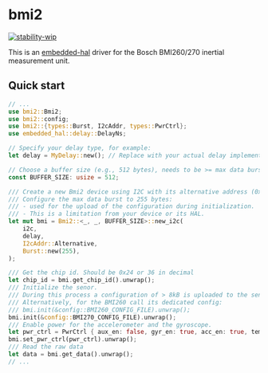 # bmi2

[![stability-wip](https://img.shields.io/badge/stability-wip-lightgrey.svg)](https://github.com/mkenney/software-guides/blob/master/STABILITY-BADGES.md#work-in-progress)

This is an [embedded-hal](https://github.com/rust-embedded/embedded-hal) driver for the Bosch BMI260/270 inertial measurement unit.

## Quick start

```rust
// ...
use bmi2::Bmi2;
use bmi2::config;
use bmi2::{types::Burst, I2cAddr, types::PwrCtrl};
use embedded_hal::delay::DelayNs;

// Specify your delay type, for example:
let delay = MyDelay::new(); // Replace with your actual delay implementation

// Choose a buffer size (e.g., 512 bytes), needs to be >= max data burst
const BUFFER_SIZE: usize = 512;

/// Create a new Bmi2 device using I2C with its alternative address (0x69).
/// Configure the max data burst to 255 bytes:
/// - used for the upload of the configuration during initialization.
/// - This is a limitation from your device or its HAL.
let mut bmi = Bmi2::<_, _, BUFFER_SIZE>::new_i2c(
    i2c, 
    delay,
    I2cAddr::Alternative, 
    Burst::new(255),
);

/// Get the chip id. Should be 0x24 or 36 in decimal
let chip_id = bmi.get_chip_id().unwrap();
/// Initialize the senor.
/// During this process a configuration of > 8kB is uploaded to the sensor.
/// Alternatively, for the BMI260 call its dedicated config:
/// bmi.init(&config::BMI260_CONFIG_FILE).unwrap();
bmi.init(&config::BMI270_CONFIG_FILE).unwrap();
/// Enable power for the accelerometer and the gyroscope.
let pwr_ctrl = PwrCtrl { aux_en: false, gyr_en: true, acc_en: true, temp_en: false };
bmi.set_pwr_ctrl(pwr_ctrl).unwrap();
/// Read the raw data
let data = bmi.get_data().unwrap();
// ...
```

